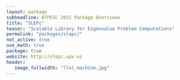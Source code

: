 ```yaml
---
layout: package
subheadline: ATPESC 2021 Package Overviews
title: "SLEPc"
teaser: "Scalable Library for Eigenvalue Problem Computations"
permalink: "packages/slepc/"
not_active: true
use_math: true
package: true
website: http://slepc.upv.es
header:
   image_fullwidth: "llnl_machine.jpg"
---
```

